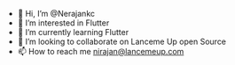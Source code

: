 - 👋 Hi, I’m @Nerajankc
- 👀 I’m interested in Flutter 
- 🌱 I’m currently learning Flutter
- 💞️ I’m looking to collaborate on Lanceme Up open Source
- 📫 How to reach me nirajan@lancemeup.com
